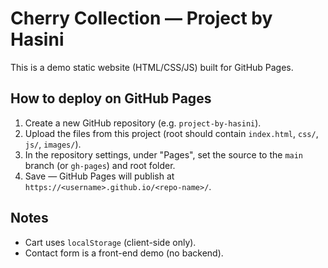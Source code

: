 # Cherry Collection — Project by Hasini

This is a demo static website (HTML/CSS/JS) built for GitHub Pages.

## How to deploy on GitHub Pages

1. Create a new GitHub repository (e.g. `project-by-hasini`).
2. Upload the files from this project (root should contain `index.html`, `css/`, `js/`, `images/`).
3. In the repository settings, under "Pages", set the source to the `main` branch (or `gh-pages`) and root folder.
4. Save — GitHub Pages will publish at `https://<username>.github.io/<repo-name>/`.

## Notes
- Cart uses `localStorage` (client-side only).
- Contact form is a front-end demo (no backend).
